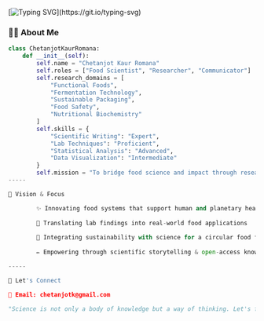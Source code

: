 [![Typing SVG](https://readme-typing-svg.demolab.com?font=Fira+Code&size=24&pause=1000&color=F77F00&center=true&vCenter=true&width=1000&lines=I+am+Chetanjot+Kaur+Romana+and+I+am+a+Food+Scientist.;I+am+Chetanjot+Kaur+Romana+and+I+am+a+Researcher.)](https://git.io/typing-svg)


### 👩‍🔬 About Me
```python
class ChetanjotKaurRomana:
    def __init__(self):
        self.name = "Chetanjot Kaur Romana"
        self.roles = ["Food Scientist", "Researcher", "Communicator"]
        self.research_domains = [
            "Functional Foods",
            "Fermentation Technology",
            "Sustainable Packaging",
            "Food Safety",
            "Nutritional Biochemistry"
        ]
        self.skills = {
            "Scientific Writing": "Expert",
            "Lab Techniques": "Proficient",
            "Statistical Analysis": "Advanced",
            "Data Visualization": "Intermediate"
        }
        self.mission = "To bridge food science and impact through research, design, and communication."
-----

🌱 Vision & Focus

        ✨ Innovating food systems that support human and planetary health
        
        🔬 Translating lab findings into real-world food applications
        
        🔄 Integrating sustainability with science for a circular food future
        
        ✏️ Empowering through scientific storytelling & open-access knowledge

-----

📢 Let's Connect

📧 Email: chetanjotk@gmail.com

"Science is not only a body of knowledge but a way of thinking. Let's feed minds and futures together."
